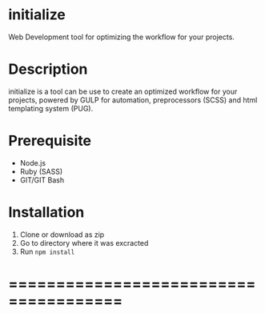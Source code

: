 # initialize

Web Development tool for optimizing the workflow for your projects.

# Description
initialize is a tool can be use to create an optimized workflow for your projects, powered by GULP for automation, preprocessors (SCSS) and html templating system (PUG).

# Prerequisite
- Node.js
- Ruby (SASS)
- GIT/GIT Bash

# Installation
1. Clone or download as zip
2. Go to directory where it was excracted
3. Run `npm install`


# ======================================